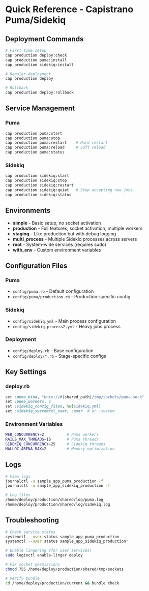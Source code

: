 # Quick Reference - Capistrano Puma/Sidekiq

## Deployment Commands

```bash
# First time setup
cap production deploy:check
cap production puma:install
cap production sidekiq:install

# Regular deployment
cap production deploy

# Rollback
cap production deploy:rollback
```

## Service Management

### Puma
```bash
cap production puma:start
cap production puma:stop
cap production puma:restart    # Hard restart
cap production puma:reload     # Soft reload
cap production puma:status
```

### Sidekiq
```bash
cap production sidekiq:start
cap production sidekiq:stop
cap production sidekiq:restart
cap production sidekiq:quiet   # Stop accepting new jobs
cap production sidekiq:status
```

## Environments

- **simple** - Basic setup, no socket activation
- **production** - Full features, socket activation, multiple workers
- **staging** - Like production but with debug logging
- **multi_process** - Multiple Sidekiq processes across servers
- **root** - System-wide services (requires sudo)
- **with_env** - Custom environment variables

## Configuration Files

### Puma
- `config/puma.rb` - Default configuration
- `config/puma/production.rb` - Production-specific config

### Sidekiq
- `config/sidekiq.yml` - Main process configuration
- `config/sidekiq-process2.yml` - Heavy jobs process

### Deployment
- `config/deploy.rb` - Base configuration
- `config/deploy/*.rb` - Stage-specific configs

## Key Settings

### deploy.rb
```ruby
set :puma_bind, "unix://#{shared_path}/tmp/sockets/puma.sock"
set :puma_workers, 2
set :sidekiq_config_files, %w[sidekiq.yml]
set :sidekiq_systemctl_user, :user  # or :system
```

### Environment Variables
```bash
WEB_CONCURRENCY=2          # Puma workers
RAILS_MAX_THREADS=16       # Puma threads
SIDEKIQ_CONCURRENCY=25     # Sidekiq threads
MALLOC_ARENA_MAX=2         # Memory optimization
```

## Logs

```bash
# View logs
journalctl -u sample_app_puma_production -f
journalctl -u sample_app_sidekiq_production -f

# Log files
/home/deploy/production/shared/log/puma.log
/home/deploy/production/shared/log/sidekiq.log
```

## Troubleshooting

```bash
# Check service status
systemctl --user status sample_app_puma_production
systemctl --user status sample_app_sidekiq_production*

# Enable lingering (for user services)
sudo loginctl enable-linger deploy

# Fix socket permissions
chmod 755 /home/deploy/production/shared/tmp/sockets

# Verify bundle
cd /home/deploy/production/current && bundle check
```